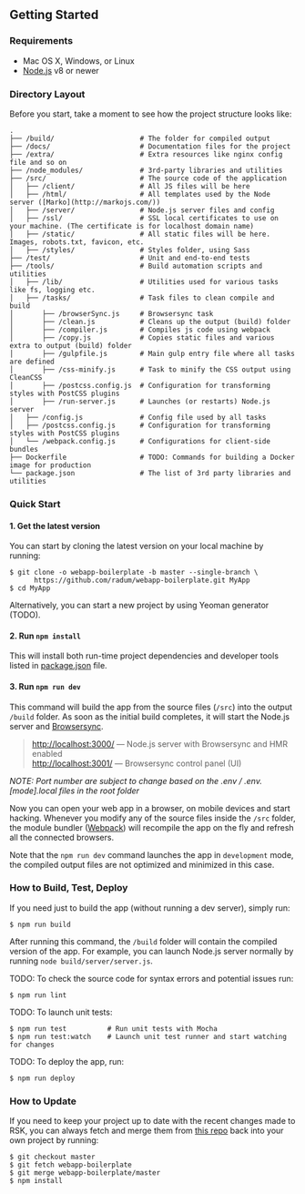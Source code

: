 ## Getting Started

### Requirements

  * Mac OS X, Windows, or Linux
  * [Node.js](https://nodejs.org/) v8 or newer

### Directory Layout

Before you start, take a moment to see how the project structure looks like:

```
.
├── /build/                     # The folder for compiled output
├── /docs/                      # Documentation files for the project
├── /extra/                     # Extra resources like nginx config file and so on
├── /node_modules/              # 3rd-party libraries and utilities
├── /src/                       # The source code of the application
│   ├── /client/                # All JS files will be here
│   ├── /html/                  # All templates used by the Node server ([Marko](http://markojs.com/))
│   ├── /server/                # Node.js server files and config
│   ├── /ssl/                   # SSL local certificates to use on your machine. (The certificate is for localhost domain name)
│   ├── /static/                # All static files will be here. Images, robots.txt, favicon, etc.
│   ├── /styles/                # Styles folder, using Sass
├── /test/                      # Unit and end-to-end tests
├── /tools/                     # Build automation scripts and utilities
│   ├── /lib/                   # Utilities used for various tasks like fs, logging etc.
│   ├── /tasks/                 # Task files to clean compile and build
│   	├── /browserSync.js     # Browsersync task
│   	├── /clean.js           # Cleans up the output (build) folder
│   	├── /compiler.js        # Compiles js code using webpack
│   	├── /copy.js            # Copies static files and various extra to output (build) folder
│   	├── /gulpfile.js        # Main gulp entry file where all tasks are defined
│   	├── /css-minify.js      # Task to minify the CSS output using CleanCSS
│   	├── /postcss.config.js  # Configuration for transforming styles with PostCSS plugins
│   	├── /run-server.js      # Launches (or restarts) Node.js server
│   ├── /config.js              # Config file used by all tasks
│  	├── /postcss.config.js      # Configuration for transforming styles with PostCSS plugins
│   └── /webpack.config.js      # Configurations for client-side bundles
├── Dockerfile                  # TODO: Commands for building a Docker image for production
└── package.json                # The list of 3rd party libraries and utilities
```

### Quick Start

#### 1. Get the latest version

You can start by cloning the latest version on your local machine by running:

```shell
$ git clone -o webapp-boilerplate -b master --single-branch \
      https://github.com/radum/webapp-boilerplate.git MyApp
$ cd MyApp
```

Alternatively, you can start a new project by using Yeoman generator (TODO).

#### 2. Run `npm install`

This will install both run-time project dependencies and developer tools listed
in [package.json](../package.json) file.

#### 3. Run `npm run dev`

This command will build the app from the source files (`/src`) into the output
`/build` folder. As soon as the initial build completes, it will start the
Node.js server and [Browsersync](https://browsersync.io/).

> [http://localhost:3000/](http://localhost:3000/) — Node.js server with Browsersync and HMR enabled<br>
> [http://localhost:3001/](http://localhost:3002/) — Browsersync control panel (UI)

*NOTE: Port number are subject to change based on the .env / .env.[mode].local files in the root folder*

Now you can open your web app in a browser, on mobile devices and start
hacking. Whenever you modify any of the source files inside the `/src` folder,
the module bundler ([Webpack](http://webpack.github.io/)) will recompile the
app on the fly and refresh all the connected browsers.

Note that the `npm run dev` command launches the app in `development` mode,
the compiled output files are not optimized and minimized in this case.

### How to Build, Test, Deploy

If you need just to build the app (without running a dev server), simply run:

```shell
$ npm run build
```

After running this command, the `/build` folder will contain the compiled
version of the app. For example, you can launch Node.js server normally by
running `node build/server/server.js`.

TODO: To check the source code for syntax errors and potential issues run:

```shell
$ npm run lint
```

TODO: To launch unit tests:

```shell
$ npm run test          # Run unit tests with Mocha
$ npm run test:watch    # Launch unit test runner and start watching for changes
```

TODO: To deploy the app, run:

```shell
$ npm run deploy
```

### How to Update

If you need to keep your project up to date with the recent changes made to RSK,
you can always fetch and merge them from [this repo](https://github.com/radum/webapp-boilerplate)
back into your own project by running:

```shell
$ git checkout master
$ git fetch webapp-boilerplate
$ git merge webapp-boilerplate/master
$ npm install
```
